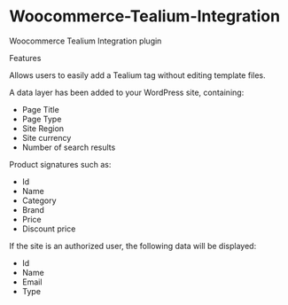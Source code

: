 # Woocommerce-Tealium-Integration
Woocommerce Tealium Integration plugin 

Features

Allows users to easily add a Tealium tag without editing template files.

A data layer has been added to your WordPress site, containing:
- Page Title
- Page Type
- Site Region
- Site currency
- Number of search results

Product signatures such as:
- Id
- Name
- Category
- Brand
- Price
- Discount price

If the site is an authorized user, the following data will be displayed:
- Id
- Name
- Email
- Type
